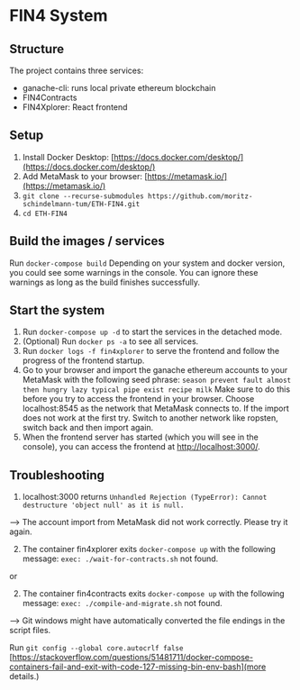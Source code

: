 # FIN4 System

## Structure

The project contains three services:

- ganache-cli: runs local private ethereum blockchain
- FIN4Contracts
- FIN4Xplorer: React frontend 

## Setup

1. Install Docker Desktop: [https://docs.docker.com/desktop/](https://docs.docker.com/desktop/)
2. Add MetaMask to your browser: [https://metamask.io/](https://metamask.io/)
3. `git clone --recurse-submodules https://github.com/moritz-schindelmann-tum/ETH-FIN4.git`
4. `cd ETH-FIN4`

## Build the images / services

Run `docker-compose build`
Depending on your system and docker version, you could see some warnings in the console. You can ignore these warnings as long as the build finishes successfully.

## Start the system

1. Run `docker-compose up -d` to start the services in the detached mode.
2. (Optional) Run `docker ps -a` to see all services.
3. Run `docker logs -f fin4xplorer` to serve the frontend and follow the progress of the frontend startup. 
4. Go to your browser and import the ganache ethereum accounts to your MetaMask with the following seed phrase: 
`season prevent fault almost then hungry lazy typical pipe exist recipe milk` 
Make sure to do this before you try to access the frontend in your browser. 
Choose localhost:8545 as the network that MetaMask connects to. If the import does not work at the first try. Switch to another network like ropsten, switch back and then import again.
5. When the frontend server has started (which you will see in the console), you can access the frontend at [http://localhost:3000/](http://localhost:3000/).

## Troubleshooting

1. localhost:3000 returns `Unhandled Rejection (TypeError): Cannot destructure 'object null' as it is null.`

  --> The account import from MetaMask did not work correctly. Please try it again.

2. The container fin4xplorer exits `docker-compose up` with the following message: `exec: ./wait-for-contracts.sh` not found.

or 

2. The container fin4contracts exits `docker-compose up` with the following message: `exec: ./compile-and-migrate.sh` not found.

--> Git windows might have automatically converted the file endings in the script files. 

Run `git config --global core.autocrlf false`
[https://stackoverflow.com/questions/51481711/docker-compose-containers-fail-and-exit-with-code-127-missing-bin-env-bash](more details.)
